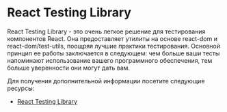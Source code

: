 # React Testing Library

React Testing Library - это очень легкое решение для тестирования компонентов React. Она предоставляет утилиты на основе react-dom и react-dom/test-utils, поощряя лучшие практики тестирования. Основной принцип ее работы заключается в следующем: чем больше ваши тесты напоминают использование вашего программного обеспечения, тем больше уверенности они могут дать вам.

Для получения дополнительной информации посетите следующие ресурсы:

- [React Testing Library](https://testing-library.com/docs/react-testing-library/intro/)
